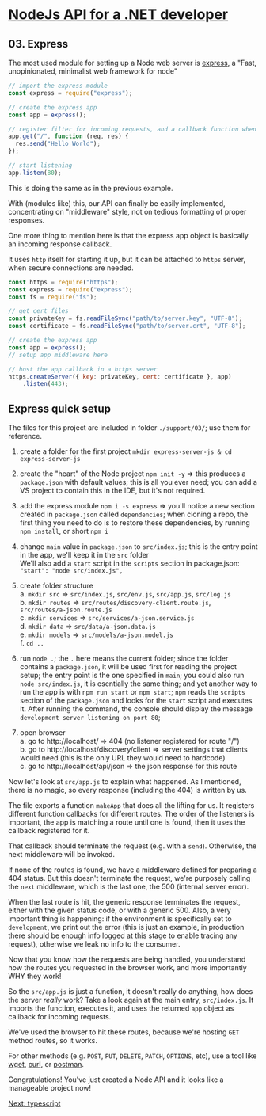 # [NodeJs API for a .NET developer](../README.md)



## 03. Express

The most used module for setting up a Node web server is [express](https://expressjs.com/), a "Fast, unopinionated, minimalist web framework for node"

```javascript
// import the express module
const express = require("express");

// create the express app
const app = express();

// register filter for incoming requests, and a callback function when a match is made
app.get("/", function (req, res) {
  res.send("Hello World");
});

// start listening
app.listen(80);
```
This is doing the same as in the previous example.

With (modules like) this, our API can finally be easily implemented, concentrating on "middleware" style, not on tedious formatting of proper responses.

One more thing to mention here is that the express app object is basically an incoming response callback.

It uses `http` itself for starting it up, but it can be attached to `https` server, when secure connections are needed.
```javascript
const https = require("https");
const express = require("express");
const fs = require("fs");

// get cert files
const privateKey = fs.readFileSync("path/to/server.key", "UTF-8");
const certificate = fs.readFileSync("path/to/server.crt", "UTF-8");

// create the express app
const app = express();
// setup app middleware here

// host the app callback in a https server
https.createServer({ key: privateKey, cert: certificate }, app)
	.listen(443);
```

## Express quick setup

The files for this project are included in folder `./support/03/`; use them for reference.
1. create a folder for the first project `mkdir express-server-js & cd express-server-js`
2. create the "heart" of the Node project `npm init -y` => this produces a `package.json` with default values; this is all you ever need;
you can add a VS project to contain this in the IDE, but it's not required.
3.  add the express module `npm i -s express` => you'll notice a new section created in `package.json` called `dependencies`;
when cloning a repo, the first thing you need to do is to restore these dependencies, by running `npm install`, or short `npm i`
4. change `main` value in `package.json` to `src/index.js`; this is the entry point in the app, we'll keep it in the `src` folder  
   We'll also add a `start` script in the `scripts` section in package.json: `"start": "node src/index.js",` 
5. create folder structure  
   a. `mkdir src` => `src/index.js`, `src/env.js`, `src/app.js`, `src/log.js`  
   b. `mkdir routes` => `src/routes/discovery-client.route.js`, `src/routes/a-json.route.js`  
   c. `mkdir services` => `src/services/a-json.service.js`  
   d. `mkdir data` => `src/data/a-json.data.js`  
   e. `mkdir models` => `src/models/a-json.model.js`  
   f. `cd ..`  
6. run `node .`; the `.` here means the current folder; since the folder contains a `package.json`, it will be used first for reading the project setup;
the entry point is the one specified in `main`; you could also run `node src/index.js`, it is esentially the same thing;
and yet another way to run the app is with `npm run start` or `npm start`;
`npm` reads the `scripts` section of the `package.json` and looks for the `start` script and executes it.
After running the command, the console should display the message `development server listening on port 80`;

7. open browser  
   a. go to http://localhost/ => 404 (no listener registered for route "/")  
   b. go to http://localhost/discovery/client => server settings that clients would need (this is the only URL they would need to hardcode)  
   c. go to http://localhost/api/json => the json response for this route  

Now let's look at `src/app.js` to explain what happened. As I mentioned, there is no magic, so every response (including the 404) is written by us.

The file exports a function `makeApp` that does all the lifting for us. It registers different function callbacks for different routes.
The order of the listeners is important, the app is matching a route until one is found, then it uses the callback registered for it.

That callback should terminate the request (e.g. with a `send`). Otherwise, the next middleware will be invoked.

If none of the routes is found, we have a middleware defined for preparing a 404 status. But this doesn't terminate the request,
we're purposely calling the `next` middleware, which is the last one, the 500 (internal server error).

When the last route is hit, the generic response terminates the request, either with the given status code, or with a generic 500.
Also, a very important thing is happening: if the environment is specifically set to `development`, we print out the error
(this is just an example, in production there should be enough info logged at this stage to enable tracing any request),
otherwise we leak no info to the consumer.

Now that you know how the requests are being handled, you understand how the routes you requested in the browser work, and more importantly WHY they work!

So the `src/app.js` is just a function, it doesn't really do anything, how does the server *really* work?
Take a look again at the main entry, `src/index.js`.
It imports the function, executes it, and uses the returned `app` object as callback for incoming requests.

We've used the browser to hit these routes, because we're hosting `GET` method routes, so it works.

For other methods (e.g. `POST`, `PUT`, `DELETE`, `PATCH`, `OPTIONS`, etc), use a tool like [wget](https://www.gnu.org/software/wget/), [curl](https://curl.haxx.se/), or [postman](https://www.getpostman.com/).

Congratulations! You've just created a Node API and it looks like a manageable project now!



[Next: typescript](04-typescript.md)
